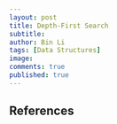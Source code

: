 ```yaml
---
layout: post
title: Depth-First Search
subtitle:
author: Bin Li
tags: [Data Structures]
image: 
comments: true
published: true
---
```



## References